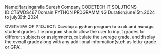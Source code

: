 Name:Narsingandla Suresh
Company:CODETECH IT SOLUTIONS
ID:CT6WDS467 
Domain:PYTHON PROGRAMMING
Duration:june15th,2024 to july30th,2024

OVERVIEW OF PROJECT:
   Develop a python program to track and manage student grades.The program should allow the user to input grades for different subjects or assignments,calculate the average
   grade, and display the overall grade along with any additional information(such as letter grade or GPA).
